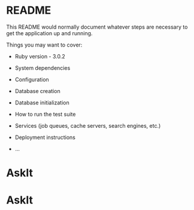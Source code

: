 # README

This README would normally document whatever steps are necessary to get the
application up and running.

Things you may want to cover:

* Ruby version - 3.0.2

* System dependencies

* Configuration

* Database creation

* Database initialization

* How to run the test suite

* Services (job queues, cache servers, search engines, etc.)

* Deployment instructions

* ...
# AskIt
# AskIt
